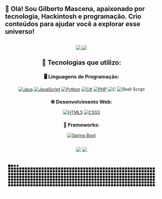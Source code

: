 ## 👋 Olá! Sou Gilberto Mascena, apaixonado por tecnologia, Hackintosh e programação. Crio conteúdos para ajudar você a explorar esse universo!

##
<div align="center">
  
  <a href="https://github.com/Gilberto-Mascena">
<div>
 
  <img height=180 align="center" src="https://github-readme-stats.vercel.app/api?username=Gilberto-Mascena&show_icons=true&theme=chartreuse-dark&include_all_commits=true&count_private=true&show_owner=true&locale=en"/> 
  
  <img height=180 align="center" src="https://github-readme-stats.vercel.app/api/top-langs/?username=Gilberto-Mascena&layout=compact&langs_count=10&theme=chartreuse-dark&locale=en"/>
  </a>
  
</div>

##

## 🚀 Tecnologias que utilizo:

### 🖥️ Linguagens de Programação:
[![Java](https://img.shields.io/badge/Java-ED8B00?style=for-the-badge&logo=java&logoColor=white)](https://www.java.com/pt-BR/)
[![JavaScript](https://img.shields.io/badge/JavaScript-F7DF1E?style=for-the-badge&logo=javascript&logoColor=black)](https://developer.mozilla.org/pt-BR/docs/Web/JavaScript/Guide)
[![Python](https://img.shields.io/badge/Python-3776AB?style=for-the-badge&logo=python&logoColor=white)](https://www.python.org/)
[![C#](https://img.shields.io/badge/C%23-239120?style=for-the-badge&logo=c-sharp&logoColor=white)](https://dotnet.microsoft.com/pt-br/languages/csharp)
[![PHP](https://img.shields.io/badge/PHP-777BB4?style=for-the-badge&logo=php&logoColor=white)](https://www.php.net/)
![C](https://img.shields.io/badge/C-A8B9CC?style=for-the-badge&logo=c&logoColor=white)
![Shell Script](https://img.shields.io/badge/Shell_Script-121011?style=for-the-badge&logo=gnu-bash&logoColor=white)

### 🌐 Desenvolvimento Web:
[![HTML5](https://img.shields.io/badge/HTML5-E34F26?style=for-the-badge&logo=html5&logoColor=white)](https://developer.mozilla.org/pt-BR/docs/Web/HTML)
[![CSS3](https://img.shields.io/badge/CSS3-1572B6?style=for-the-badge&logo=css3&logoColor=white)](https://developer.mozilla.org/pt-BR/docs/Web/CSS)

### 🚀 Frameworks:
[![Spring Boot](https://img.shields.io/badge/Spring_Boot-6DB33F?style=for-the-badge&logo=spring-boot&logoColor=white)](https://spring.io/projects/spring-boot)



  
<!--<div style="display: inline_block"><br>
  
  <img align="center" alt="Gilberto Mascena-Js" height="30" width="40"
src="https://raw.githubusercontent.com/devicons/devicon/master/icons/javascript/javascript-plain.svg"/>  
  <img align="center" alt="Gilberto Mascena-HTML" height="30" width="40" 
src="https://raw.githubusercontent.com/devicons/devicon/master/icons/html5/html5-original.svg"/>
  <img align="center" alt="Gilberto Mascena-CSS" height="30" width="40" 
src="https://raw.githubusercontent.com/devicons/devicon/master/icons/css3/css3-original.svg"/>
  <img align="center" alt="Gilberto Mascena-Python" height="30" width="40" 
src="https://raw.githubusercontent.com/devicons/devicon/master/icons/python/python-original.svg"/>
  <img align="center" alt="Gilberto Mascena-c#" height="30" width="40" 
src="https://cdn.jsdelivr.net/gh/devicons/devicon@latest/icons/csharp/csharp-original.svg" />          
  <img alingn="center" alt="Gilberto Mascena-java" heitght="30" width="40" 
src="https://cdn.jsdelivr.net/gh/devicons/devicon/icons/java/java-original.svg" />          
  <img align="center" alt="Gilberto Mascena-ShellScript" height="30" width="40"     
src="https://cdn.jsdelivr.net/gh/devicons/devicon/icons/bash/bash-original.svg" />
  <img align="center" alt="Gilberto Mascena-php" heigth="30" width="40"
src="https://cdn.jsdelivr.net/gh/devicons/devicon@latest/icons/php/php-original.svg" />
  <img align="center" alt="Gilberto Mascena-spring" height="30" width="40"
src="https://cdn.jsdelivr.net/gh/devicons/devicon/icons/spring/spring-original.svg" />
</div> -->
  
##
  
<div>  
  <a href="https://br.linkedin.com/in/gilberto-mascena-dev/" target="_blank"><img src="https://img.shields.io/badge/-LinkedIn-%230077B5?style=for-the-badge&logo=linkedin&logoColor=white" target="_blank"></a>
 <a href = "mailto:contato@mascenadev@gmail.com"><img loading="lazy" src="https://img.shields.io/badge/Gmail-D14836?style=for-the-badge&logo=gmail&logoColor=white" target="_blank"></a>
</div>

##

<picture>
  <source media="(prefers-color-scheme: dark)" srcset="https://raw.githubusercontent.com/Gilberto-Mascena/Gilberto-Mascena/output/github-contribution-grid-snake-dark.svg">
  <source media="(prefers-color-scheme: light)" srcset="https://raw.githubusercontent.com/Gilberto-Mascena/Gilberto-Mascena/output/github-contribution-grid-snake.svg">
  <img alt="github contribution grid snake animation" src="https://raw.githubusercontent.com/Gilberto-Mascena/Gilberto-Mascena/output/github-contribution-grid-snake.svg">
</picture>
